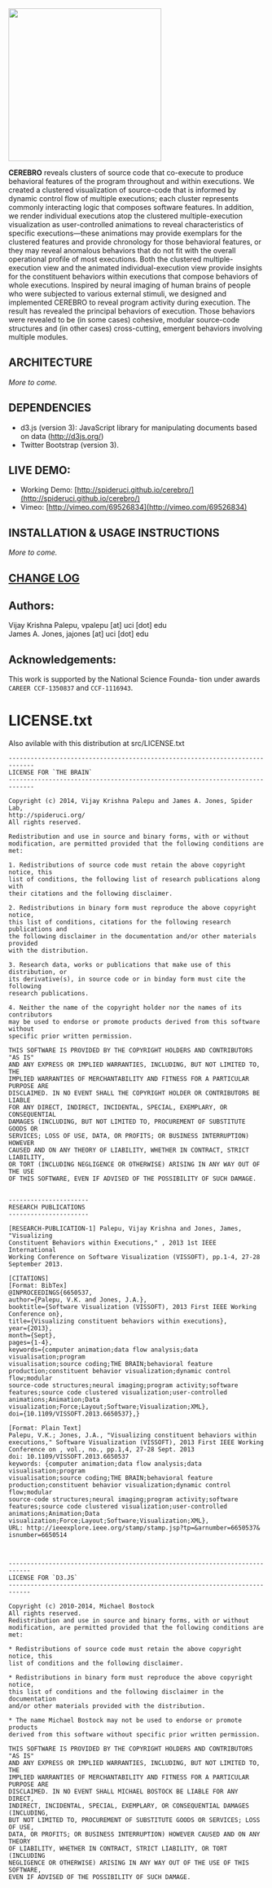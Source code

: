 <img src="https://cloud.githubusercontent.com/assets/1355460/15520982/fd23fa4a-21bd-11e6-9d55-0936b3f99c00.png" width="300">

**CEREBRO** reveals clusters of source code that co-execute to produce behavioral features of the program throughout and within executions. We created a clustered visualization of source-code that is informed by dynamic control flow of multiple executions; each cluster represents commonly interacting logic that composes software features. In addition, we render individual executions atop the clustered multiple-execution visualization as user-controlled animations to reveal characteristics of specific executions—these animations may provide exemplars for the clustered features and provide chronology for those behavioral features, or they may reveal anomalous behaviors that do not fit with the overall operational profile of most executions. Both the clustered multiple-execution view and the animated individual-execution view provide insights for the constituent behaviors within executions that compose behaviors of whole executions. Inspired by neural imaging of human brains of people who were subjected to various external stimuli, we designed and implemented CEREBRO to reveal program activity during execution. The result has revealed the principal behaviors of execution. Those behaviors were revealed to be (in some cases) cohesive, modular source-code structures and (in other cases) cross-cutting, emergent behaviors involving multiple modules. 

## ARCHITECTURE
*More to come.*

## DEPENDENCIES

- d3.js (version 3): JavaScript library for manipulating documents based on data (http://d3js.org/)
- Twitter Bootstrap (version 3).

## LIVE DEMO:
- Working Demo: [http://spideruci.github.io/cerebro/](http://spideruci.github.io/cerebro/)
- Vimeo: [http://vimeo.com/69526834](http://vimeo.com/69526834)

## INSTALLATION & USAGE INSTRUCTIONS
*More to come.*

## [CHANGE LOG](https://github.com/spideruci/cerebro/wiki/ChangeLog)

## Authors:
Vijay Krishna Palepu, vpalepu [at] uci [dot] edu  
James A. Jones, jajones [at] uci [dot] edu  

## Acknowledgements:
This work is supported by the National Science Founda-
tion under awards `CAREER CCF-1350837` and `CCF-1116943`.

# LICENSE.txt

Also avilable with this distribution at src/LICENSE.txt

```:::tex
-----------------------------------------------------------------------------
LICENSE FOR `THE BRAIN`
-----------------------------------------------------------------------------

Copyright (c) 2014, Vijay Krishna Palepu and James A. Jones, Spider Lab, 
http://spideruci.org/
All rights reserved.

Redistribution and use in source and binary forms, with or without modification, are permitted provided that the following conditions are met:

1. Redistributions of source code must retain the above copyright notice, this 
list of conditions, the following list of research publications along with 
their citations and the following disclaimer.

2. Redistributions in binary form must reproduce the above copyright notice, 
this list of conditions, citations for the following research publications and 
the following disclaimer in the documentation and/or other materials provided 
with the distribution.

3. Research data, works or publications that make use of this distribution, or 
its derivative(s), in source code or in binday form must cite the following 
research publications.

4. Neither the name of the copyright holder nor the names of its contributors 
may be used to endorse or promote products derived from this software without
specific prior written permission.

THIS SOFTWARE IS PROVIDED BY THE COPYRIGHT HOLDERS AND CONTRIBUTORS "AS IS" 
AND ANY EXPRESS OR IMPLIED WARRANTIES, INCLUDING, BUT NOT LIMITED TO, THE 
IMPLIED WARRANTIES OF MERCHANTABILITY AND FITNESS FOR A PARTICULAR PURPOSE ARE 
DISCLAIMED. IN NO EVENT SHALL THE COPYRIGHT HOLDER OR CONTRIBUTORS BE LIABLE 
FOR ANY DIRECT, INDIRECT, INCIDENTAL, SPECIAL, EXEMPLARY, OR CONSEQUENTIAL 
DAMAGES (INCLUDING, BUT NOT LIMITED TO, PROCUREMENT OF SUBSTITUTE GOODS OR 
SERVICES; LOSS OF USE, DATA, OR PROFITS; OR BUSINESS INTERRUPTION) HOWEVER 
CAUSED AND ON ANY THEORY OF LIABILITY, WHETHER IN CONTRACT, STRICT LIABILITY, 
OR TORT (INCLUDING NEGLIGENCE OR OTHERWISE) ARISING IN ANY WAY OUT OF THE USE 
OF THIS SOFTWARE, EVEN IF ADVISED OF THE POSSIBILITY OF SUCH DAMAGE.


----------------------
RESEARCH PUBLICATIONS 
----------------------

[RESEARCH-PUBLICATION-1] Palepu, Vijay Krishna and Jones, James, "Visualizing 
Constituent Behaviors within Executions," , 2013 1st IEEE International 
Working Conference on Software Visualization (VISSOFT), pp.1-4, 27-28 
September 2013.

[CITATIONS]
[Format: BibTex]
@INPROCEEDINGS{6650537,
author={Palepu, V.K. and Jones, J.A.},
booktitle={Software Visualization (VISSOFT), 2013 First IEEE Working 
Conference on},
title={Visualizing constituent behaviors within executions},
year={2013},
month={Sept},
pages={1-4},
keywords={computer animation;data flow analysis;data visualisation;program 
visualisation;source coding;THE BRAIN;behavioral feature 
production;constituent behavior visualization;dynamic control flow;modular 
source-code structures;neural imaging;program activity;software 
features;source code clustered visualization;user-controlled 
animations;Animation;Data 
visualization;Force;Layout;Software;Visualization;XML},
doi={10.1109/VISSOFT.2013.6650537},}

[Format: Plain Text]
Palepu, V.K.; Jones, J.A., "Visualizing constituent behaviors within 
executions," Software Visualization (VISSOFT), 2013 First IEEE Working 
Conference on , vol., no., pp.1,4, 27-28 Sept. 2013
doi: 10.1109/VISSOFT.2013.6650537
keywords: {computer animation;data flow analysis;data visualisation;program 
visualisation;source coding;THE BRAIN;behavioral feature 
production;constituent behavior visualization;dynamic control flow;modular 
source-code structures;neural imaging;program activity;software 
features;source code clustered visualization;user-controlled 
animations;Animation;Data 
visualization;Force;Layout;Software;Visualization;XML},
URL: http://ieeexplore.ieee.org/stamp/stamp.jsp?tp=&arnumber=6650537&
isnumber=6650514



----------------------------------------------------------------------------
LICENSE FOR `D3.JS`
----------------------------------------------------------------------------

Copyright (c) 2010-2014, Michael Bostock
All rights reserved.
Redistribution and use in source and binary forms, with or without
modification, are permitted provided that the following conditions are met:

* Redistributions of source code must retain the above copyright notice, this
list of conditions and the following disclaimer.

* Redistributions in binary form must reproduce the above copyright notice,
this list of conditions and the following disclaimer in the documentation
and/or other materials provided with the distribution.

* The name Michael Bostock may not be used to endorse or promote products
derived from this software without specific prior written permission.

THIS SOFTWARE IS PROVIDED BY THE COPYRIGHT HOLDERS AND CONTRIBUTORS "AS IS"
AND ANY EXPRESS OR IMPLIED WARRANTIES, INCLUDING, BUT NOT LIMITED TO, THE
IMPLIED WARRANTIES OF MERCHANTABILITY AND FITNESS FOR A PARTICULAR PURPOSE ARE
DISCLAIMED. IN NO EVENT SHALL MICHAEL BOSTOCK BE LIABLE FOR ANY DIRECT,
INDIRECT, INCIDENTAL, SPECIAL, EXEMPLARY, OR CONSEQUENTIAL DAMAGES (INCLUDING,
BUT NOT LIMITED TO, PROCUREMENT OF SUBSTITUTE GOODS OR SERVICES; LOSS OF USE,
DATA, OR PROFITS; OR BUSINESS INTERRUPTION) HOWEVER CAUSED AND ON ANY THEORY
OF LIABILITY, WHETHER IN CONTRACT, STRICT LIABILITY, OR TORT (INCLUDING
NEGLIGENCE OR OTHERWISE) ARISING IN ANY WAY OUT OF THE USE OF THIS SOFTWARE,
EVEN IF ADVISED OF THE POSSIBILITY OF SUCH DAMAGE.
```
